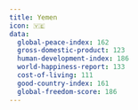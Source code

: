 ```yaml
---
title: Yemen
icon: 🇾🇪
data:
  global-peace-index: 162
  gross-domestic-product: 123
  human-development-index: 186
  world-happiness-report: 133
  cost-of-living: 111
  good-country-index: 161
  global-freedom-score: 186
---
```


